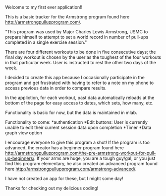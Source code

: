 Welcome to my first ever application!!

This is a basic tracker for the Armstrong program found here http://armstrongpullupprogram.com/.

"This program was used by Major Charles Lewis Armstrong, USMC to prepare himself to attempt to set a world record in number of pull-ups completed in a single exercise session."

There are four different workouts to be done in five consecutive days; the final day workout is chosen by the user as the toughest of the four workouts in that particular week. User is instructed to rest the other two days of the week.

I decided to create this app because I occasionally participate in the program and get frustrated with having to refer to a note on my phone to access previous data in order to compare results.

In the appliction, for each workout, past data automatically reloads at the bottom of the page for easy access to dates, which sets, how many, etc.

Functionality is basic for now, but the data is maintained in mlab.

Functionality to come:
*authentication
*Edit buttons: User is currently unable to edit their current session data upon completion
*Timer
*Data graph view option

I encourage everyone to give this program a shot! If the program is too advanced, the creator has a beginner program found here http://armstrongpullupprogram.com/the-pre-armstrong-workout-for-pull-up-beginners/. 
If your arms are huge, you are a tough guy/gal, or you just find this program elementary, he also created an advanced program found here http://armstrongpullupprogram.com/armstrong-advanced/.

I have not created an app for these, but I might some day! 

Thanks for checking out my delicious coding!

